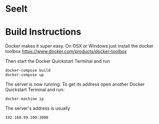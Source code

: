 SeeIt
================

Build Instructions
================

Docker makes it super easy. On OSX or Windows just install the docker toolbox https://www.docker.com/products/docker-toolbox

Then start the Docker Quickstart Terminal and run

    docker-compose build
    docker-compose up

The server is now running. To get its address open another Docker Quickstart Terminal and run:

    docker-machine ip

The server's address is usually

    192.168.99.100:3000

